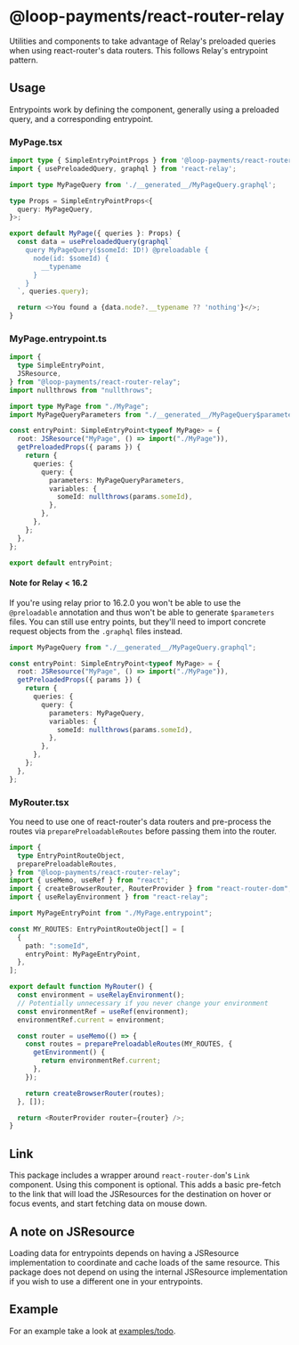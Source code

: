 # @loop-payments/react-router-relay

Utilities and components to take advantage of Relay's preloaded queries when using react-router's data routers. This follows Relay's entrypoint pattern.

## Usage

Entrypoints work by defining the component, generally using a preloaded query, and a corresponding entrypoint.

### MyPage.tsx

```typescript
import type { SimpleEntryPointProps } from '@loop-payments/react-router-relay';
import { usePreloadedQuery, graphql } from 'react-relay';

import type MyPageQuery from './__generated__/MyPageQuery.graphql';

type Props = SimpleEntryPointProps<{
  query: MyPageQuery,
}>;

export default MyPage({ queries }: Props) {
  const data = usePreloadedQuery(graphql`
    query MyPageQuery($someId: ID!) @preloadable {
      node(id: $someId) {
        __typename
      }
    }
  `, queries.query);

  return <>You found a {data.node?.__typename ?? 'nothing'}</>;
}
```

### MyPage.entrypoint.ts

```typescript
import {
  type SimpleEntryPoint,
  JSResource,
} from "@loop-payments/react-router-relay";
import nullthrows from "nullthrows";

import type MyPage from "./MyPage";
import MyPageQueryParameters from "./__generated__/MyPageQuery$parameters";

const entryPoint: SimpleEntryPoint<typeof MyPage> = {
  root: JSResource("MyPage", () => import("./MyPage")),
  getPreloadedProps({ params }) {
    return {
      queries: {
        query: {
          parameters: MyPageQueryParameters,
          variables: {
            someId: nullthrows(params.someId),
          },
        },
      },
    };
  },
};

export default entryPoint;
```

#### Note for Relay < 16.2

If you're using relay prior to 16.2.0 you won't be able to use the `@preloadable` annotation and thus won't be able to generate `$parameters` files. You can still use entry points, but they'll need to import concrete request objects from the `.graphql` files instead.

```ts
import MyPageQuery from "./__generated__/MyPageQuery.graphql";

const entryPoint: SimpleEntryPoint<typeof MyPage> = {
  root: JSResource("MyPage", () => import("./MyPage")),
  getPreloadedProps({ params }) {
    return {
      queries: {
        query: {
          parameters: MyPageQuery,
          variables: {
            someId: nullthrows(params.someId),
          },
        },
      },
    };
  },
};
```

### MyRouter.tsx

You need to use one of react-router's data routers and pre-process the routes via `preparePreloadableRoutes` before passing them into the router.

```typescript
import {
  type EntryPointRouteObject,
  preparePreloadableRoutes,
} from "@loop-payments/react-router-relay";
import { useMemo, useRef } from "react";
import { createBrowserRouter, RouterProvider } from "react-router-dom";
import { useRelayEnvironment } from "react-relay";

import MyPageEntryPoint from "./MyPage.entrypoint";

const MY_ROUTES: EntryPointRouteObject[] = [
  {
    path: ":someId",
    entryPoint: MyPageEntryPoint,
  },
];

export default function MyRouter() {
  const environment = useRelayEnvironment();
  // Potentially unnecessary if you never change your environment
  const environmentRef = useRef(environment);
  environmentRef.current = environment;

  const router = useMemo(() => {
    const routes = preparePreloadableRoutes(MY_ROUTES, {
      getEnvironment() {
        return environmentRef.current;
      },
    });

    return createBrowserRouter(routes);
  }, []);

  return <RouterProvider router={router} />;
}
```

## Link

This package includes a wrapper around `react-router-dom`'s `Link` component. Using this component is optional. This adds a basic pre-fetch to the link that will load the JSResources for the destination on hover or focus events, and start fetching data on mouse down.

## A note on JSResource

Loading data for entrypoints depends on having a JSResource implementation to coordinate and cache loads of the same resource. This package does not depend on using the internal JSResource implementation if you wish to use a different one in your entrypoints.

## Example

For an example take a look at [examples/todo](./examples/todo).
